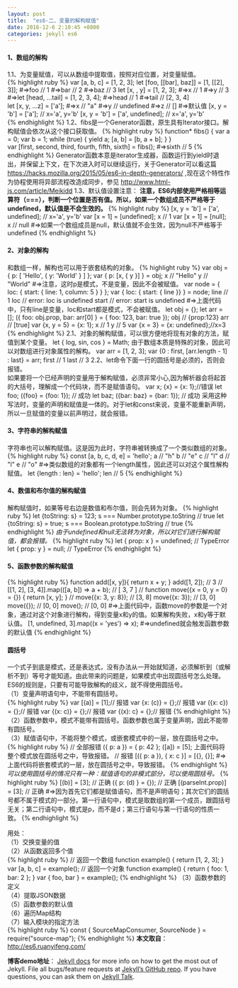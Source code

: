```yaml
---
layout: post
title:  "es6-二、变量的解构赋值"
date: 2016-12-6 2:10:45 +0800
categories: jekyll es6
---
```

#### 1、数组的解构
1.1、为变量赋值，可以从数组中提取值，按照对应位置，对变量赋值。     
{% highlight ruby %}
var [a, b, c] = [1, 2, 3];
let [foo, [[bar], baz]] = [1, [[2], 3]];
#=>foo // 1
#=>bar // 2
#=>baz // 3
let [x, , y] = [1, 2, 3];
#=>x // 1
#=>y // 3    
#=>let [head, ...tail] = [1, 2, 3, 4];
#=>head // 1
#=>tail // [2, 3, 4]    
let [x, y, ...z] = ['a'];
#=>x // "a"
#=>y // undefined
#=>z // []
#=>默认值
[x, y = 'b'] = ['a']; // x='a', y='b'
[x, y = 'b'] = ['a', undefined]; // x='a', y='b'       
{% endhighlight %}
1.2、fibs是一个Generator函数，原生具有Iterator接口。解构赋值会依次从这个接口获取值。
{% highlight ruby %}
function* fibs() {
  var a = 0;
  var b = 1;
  while (true) {
    yield a;
    [a, b] = [b, a + b];
  }
}     
var [first, second, third, fourth, fifth, sixth] = fibs();
#=>sixth // 5
{% endhighlight %}
Generator函数本意是iterator生成器，函数运行到yield时退出，并保留上下文，在下次进入时可以继续运行，关于Generator可以看这篇 https://hacks.mozilla.org/2015/05/es6-in-depth-generators/ ,现在这个特性作为协程使用将异部流程改造成同步，参见 http://www.html-js.com/article/Meikidd
1.3、默认值设置注意：
__注意，ES6内部使用严格相等运算符（===），判断一个位置是否有值。所以，如果一个数组成员不严格等于undefined，默认值是不会生效的。__
{% highlight ruby %}
[x, y = 'b'] = ['a', undefined]; // x='a', y='b'
var [x = 1] = [undefined];
x // 1
var [x = 1] = [null];
x // null
#=>如果一个数组成员是null，默认值就不会生效，因为null不严格等于undefined
{% endhighlight %}
#### 2、对象的解构   
和数组一样，解构也可以用于嵌套结构的对象。
{% highlight ruby %}
var obj = {
  p: [
    'Hello',
    { y: 'World' }
  ]
};
var { p: [x, { y }] } = obj;
x // "Hello"
y // "World"
#=>注意，这时p是模式，不是变量，因此不会被赋值。
var node = {
  loc: {
    start: {
      line: 1,
      column: 5
    }
  }
};
var { loc: { start: { line }} } = node;
line // 1
loc  // error: loc is undefined
start // error: start is undefined
#=>上面代码中，只有line是变量，loc和start都是模式，不会被赋值。
let obj = {};
let arr = [];
({ foo: obj.prop, bar: arr[0] } = { foo: 123, bar: true });
obj // {prop:123}
arr // [true]
var {x, y = 5} = {x: 1};
x // 1
y // 5
var {x = 3} = {x: undefined};//x=3
{% endhighlight %}
2.1、对象的解构赋值，可以很方便地将现有对象的方法，赋值到某个变量。
let { log, sin, cos } = Math;
由于数组本质是特殊的对象，因此可以对数组进行对象属性的解构。
var arr = [1, 2, 3];
var {0 : first, [arr.length - 1] : last} = arr;
first // 1
last // 3
2.2、let命令下面一行的圆括号是必须的，否则会报错。   
如果要将一个已经声明的变量用于解构赋值，必须非常小心,因为解析器会将起首的大括号，理解成一个代码块，而不是赋值语句。
var x;
{x} = {x: 1};//错误
let foo;
({foo} = {foo: 1}); // 成功
let baz;
({bar: baz} = {bar: 1}); // 成功
采用这种写法时，变量的声明和赋值是一体的。对于let和const来说，变量不能重新声明，所以一旦赋值的变量以前声明过，就会报错。
#### 3、字符串的解构赋值 
字符串也可以解构赋值。这是因为此时，字符串被转换成了一个类似数组的对象。
{% highlight ruby %}
const [a, b, c, d, e] = 'hello';
a // "h"
b // "e"
c // "l"
d // "l"
e // "o"
#=>类似数组的对象都有一个length属性，因此还可以对这个属性解构赋值。
let {length : len} = 'hello';
len // 5
{% endhighlight %}
#### 4、数值和布尔值的解构赋值    
解构赋值时，如果等号右边是数值和布尔值，则会先转为对象。
{% highlight ruby %}
let {toString: s} = 123;
s === Number.prototype.toString // true
let {toString: s} = true;
s === Boolean.prototype.toString // true
{% endhighlight %}
_由于undefined和null无法转为对象，所以对它们进行解构赋值，都会报错。_
{% highlight ruby %}
let { prop: x } = undefined; // TypeError
let { prop: y } = null; // TypeError
{% endhighlight %}
#### 5、函数参数的解构赋值 
{% highlight ruby %}
function add([x, y]){
  return x + y;
}
add([1, 2]); // 3
// 
[[1, 2], [3, 4]].map(([a, b]) => a + b);
// [ 3, 7 ]
//
function move({x = 0, y = 0} = {}) {
  return [x, y];
}
//
move({x: 3, y: 8}); // [3, 8]
move({x: 3}); // [3, 0]
move({}); // [0, 0]
move(); // [0, 0]
#=>上面代码中，函数move的参数是一个对象，通过对这个对象进行解构，得到变量x和y的值。如果解构失败，x和y等于默认值。
[1, undefined, 3].map((x = 'yes') => x);
#=>undefined就会触发函数参数的默认值
{% endhighlight %}

#### 圆括号
一个式子到底是模式，还是表达式，没有办法从一开始就知道，必须解析到（或解析不到）等号才能知道。由此带来的问题是，如果模式中出现圆括号怎么处理。ES6的规则是，只要有可能导致解构的歧义，就不得使用圆括号。    
（1）变量声明语句中，不能带有圆括号。   
{% highlight ruby %}
var [(a)] = [1];// 报错
var {x: (c)} = {};// 报错
var ({x: c}) = {};// 报错
var {(x: c)} = {};// 报错
var {(x): c} = {};// 报错
{% endhighlight %}
（2）函数参数中，模式不能带有圆括号。函数参数也属于变量声明，因此不能带有圆括号。    
（3）赋值语句中，不能将整个模式，或嵌套模式中的一层，放在圆括号之中。
{% highlight ruby %}
// 全部报错
({ p: a }) = { p: 42 };
([a]) = [5];
上面代码将整个模式放在圆括号之中，导致报错。
// 报错
[({ p: a }), { x: c }] = [{}, {}];
#=>上面代码将嵌套模式的一层，放在圆括号之中，导致报错。
{% endhighlight %}
_可以使用圆括号的情况只有一种：赋值语句的非模式部分，可以使用圆括号。_
{% highlight ruby %}
[(b)] = [3]; // 正确
({ p: (d) } = {}); // 正确
[(parseInt.prop)] = [3]; // 正确
#=>因为首先它们都是赋值语句，而不是声明语句；其次它们的圆括号都不属于模式的一部分。第一行语句中，模式是取数组的第一个成员，跟圆括号无关；第二行语句中，模式是p，而不是d；第三行语句与第一行语句的性质一致。
{% endhighlight %}

用处：   
（1）交换变量的值    
（2）从函数返回多个值    
{% highlight ruby %}
// 返回一个数组
function example() {
  return [1, 2, 3];
}
var [a, b, c] = example();
// 返回一个对象
function example() {
  return {
    foo: 1,
    bar: 2
  };
}
var { foo, bar } = example();
{% endhighlight %}
（3）函数参数的定义   
（4）提取JSON数据   
（5）函数参数的默认值   
（6）遍历Map结构   
（7）输入模块的指定方法   
{% highlight ruby %}
const { SourceMapConsumer, SourceNode } = require("source-map");
{% endhighlight %}
**本文取自**：<http://es6.ruanyifeng.com/>   

**博客demo地址**： [Jekyll docs][jekyll-docs] for more info on how to get the most out of Jekyll. File all bugs/feature requests at [Jekyll’s GitHub repo][jekyll-gh]. If you have questions, you can ask them on [Jekyll Talk][jekyll-talk].

[jekyll-docs]: http://jekyllrb.com/docs/home
[jekyll-gh]:   https://github.com/jekyll/jekyll
[jekyll-talk]: https://talk.jekyllrb.com/

